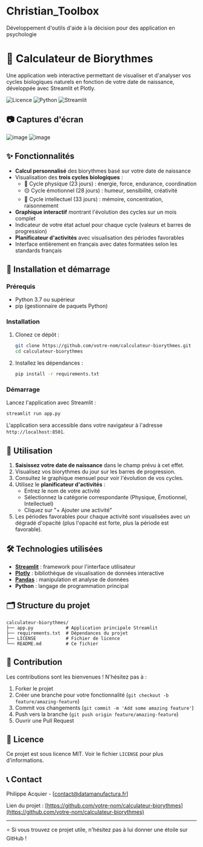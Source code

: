 # Christian_Toolbox

Développement d'outils d'aide à la décision pour des application en psychologie

# 🔄 Calculateur de Biorythmes

Une application web interactive permettant de visualiser et d'analyser vos cycles biologiques naturels en fonction de votre date de naissance, développée avec Streamlit et Plotly.

![Licence](https://img.shields.io/badge/licence-MIT-blue)
![Python](https://img.shields.io/badge/Python-3.7+-blue)
![Streamlit](https://img.shields.io/badge/Streamlit-1.15+-red)

## 📷 Captures d'écran

![image](https://github.com/user-attachments/assets/a7ffe535-a549-445b-a9d0-0b86dcd2a21b)
![image](https://github.com/user-attachments/assets/7ec661a6-d4b9-494d-bf16-6c258088d221)



## ✨ Fonctionnalités

- **Calcul personnalisé** des biorythmes basé sur votre date de naissance
- Visualisation des **trois cycles biologiques** :
  - 🔴 Cycle physique (23 jours) : énergie, force, endurance, coordination
  - 🟡 Cycle émotionnel (28 jours) : humeur, sensibilité, créativité
  - 🔵 Cycle intellectuel (33 jours) : mémoire, concentration, raisonnement
- **Graphique interactif** montrant l'évolution des cycles sur un mois complet
- Indicateur de votre état actuel pour chaque cycle (valeurs et barres de progression)
- **Planificateur d'activités** avec visualisation des périodes favorables
- Interface entièrement en français avec dates formatées selon les standards français

## 🚀 Installation et démarrage

### Prérequis

- Python 3.7 ou supérieur
- pip (gestionnaire de paquets Python)

### Installation

1. Clonez ce dépôt :
   ```bash
   git clone https://github.com/votre-nom/calculateur-biorythmes.git
   cd calculateur-biorythmes
   ```

2. Installez les dépendances :
   ```bash
   pip install -r requirements.txt
   ```

### Démarrage

Lancez l'application avec Streamlit :
```bash
streamlit run app.py
```

L'application sera accessible dans votre navigateur à l'adresse `http://localhost:8501`.

## 📖 Utilisation

1. **Saisissez votre date de naissance** dans le champ prévu à cet effet.
2. Visualisez vos biorythmes du jour sur les barres de progression.
3. Consultez le graphique mensuel pour voir l'évolution de vos cycles.
4. Utilisez le **planificateur d'activités** :
   - Entrez le nom de votre activité
   - Sélectionnez la catégorie correspondante (Physique, Émotionnel, Intellectuel)
   - Cliquez sur "+ Ajouter une activité"
5. Les périodes favorables pour chaque activité sont visualisées avec un dégradé d'opacité (plus l'opacité est forte, plus la période est favorable).

## 🛠️ Technologies utilisées

- **[Streamlit](https://streamlit.io/)** : framework pour l'interface utilisateur
- **[Plotly](https://plotly.com/)** : bibliothèque de visualisation de données interactive
- **[Pandas](https://pandas.pydata.org/)** : manipulation et analyse de données
- **Python** : langage de programmation principal

## 🗂️ Structure du projet

```
calculateur-biorythmes/
├── app.py            # Application principale Streamlit
├── requirements.txt  # Dépendances du projet
├── LICENSE           # Fichier de licence
└── README.md         # Ce fichier
```

## 👥 Contribution

Les contributions sont les bienvenues ! N'hésitez pas à :

1. Forker le projet
2. Créer une branche pour votre fonctionnalité (`git checkout -b feature/amazing-feature`)
3. Commit vos changements (`git commit -m 'Add some amazing feature'`)
4. Push vers la branche (`git push origin feature/amazing-feature`)
5. Ouvrir une Pull Request

## 📄 Licence

Ce projet est sous licence MIT. Voir le fichier `LICENSE` pour plus d'informations.

## 📞 Contact

Philippe Acquier - [contact@datamanufactura.fr]

Lien du projet : [https://github.com/votre-nom/calculateur-biorythmes](https://github.com/votre-nom/calculateur-biorythmes)

---

⭐️ Si vous trouvez ce projet utile, n'hésitez pas à lui donner une étoile sur GitHub !
